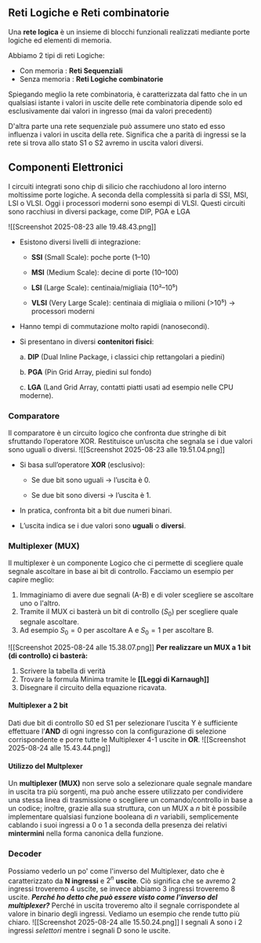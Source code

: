 
## Reti Logiche e Reti combinatorie
Una **rete logica** è un insieme di blocchi funzionali realizzati mediante porte logiche ed elementi di memoria.

Abbiamo 2 tipi di reti Logiche:
- Con memoria : **Reti Sequenziali**
- Senza memoria : **Reti Logiche combinatorie**

Spiegando meglio la rete combinatoria, è caratterizzata dal fatto che in un qualsiasi istante i valori in uscite delle rete combinatoria dipende solo ed esclusivamente dai valori in ingresso (mai da valori precedenti)

D'altra parte una rete sequenziale può assumere uno stato ed esso influenza i valori in uscita della rete. Significa che a parità di ingressi se la rete si trova allo stato S1 o S2 avremo in uscita valori diversi.

## Componenti Elettronici

I circuiti integrati sono chip di silicio che racchiudono al loro interno moltissime porte logiche. A seconda della complessità si parla di SSI, MSI, LSI o VLSI. Oggi i processori moderni sono esempi di VLSI. Questi circuiti sono racchiusi in diversi package, come DIP, PGA e LGA

![[Screenshot 2025-08-23 alle 19.48.43.png]]
- Esistono diversi livelli di integrazione:
    
    - **SSI** (Small Scale): poche porte (1–10)
        
    - **MSI** (Medium Scale): decine di porte (10–100)
        
    - **LSI** (Large Scale): centinaia/migliaia (10²–10⁵)
        
    - **VLSI** (Very Large Scale): centinaia di migliaia o milioni (>10⁵) → processori moderni
        
    
- Hanno tempi di commutazione molto rapidi (nanosecondi).
    
- Si presentano in diversi **contenitori fisici**:
    
    a.  **DIP** (Dual Inline Package, i classici chip rettangolari a piedini)
        
    b.  **PGA** (Pin Grid Array, piedini sul fondo)
        
    c.  **LGA** (Land Grid Array, contatti piatti usati ad esempio nelle CPU moderne).

### Comparatore

Il comparatore è un circuito logico che confronta due stringhe di bit sfruttando l’operatore XOR. Restituisce un’uscita che segnala se i due valori sono uguali o diversi.
![[Screenshot 2025-08-23 alle 19.51.04.png]]
- Si basa sull’operatore **XOR** (esclusivo):
    
    - Se due bit sono uguali → l’uscita è 0.
        
    - Se due bit sono diversi → l’uscita è 1.
    
- In pratica, confronta bit a bit due numeri binari.
    
- L’uscita indica se i due valori sono **uguali** o **diversi**.

### Multiplexer (MUX)

Il multiplexer è un componente Logico che ci permette di scegliere quale segnale ascoltare in base ai bit di controllo.
Facciamo un esempio per capire meglio:
1. Immaginiamo di avere due segnali (A-B) e di voler scegliere se ascoltare uno o l'altro.
2. Tramite il MUX ci basterà un bit di controllo ($S_0$) per scegliere quale segnale ascoltare.
3. Ad esempio $S_0 = 0$ per ascoltare A e $S_0 = 1$ per ascoltare B.

![[Screenshot 2025-08-24 alle 15.38.07.png]]
**Per realizzare un MUX a 1 bit (di controllo) ci basterà:**
1. Scrivere la tabella di verità
2. Trovare la formula Minima tramite le **[[Leggi di Karnaugh]]**
3. Disegnare il circuito della equazione ricavata.


#### Multiplexer a 2 bit
Dati due bit di controllo S0 ed S1 per selezionare l’uscita Y è sufficiente effettuare l’**AND** di ogni ingresso con la configurazione di selezione corrispondente e porre tutte le Multiplexer 4-1 uscite in **OR**.
![[Screenshot 2025-08-24 alle 15.43.44.png]]

#### Utilizzo del Multplexer
Un **multiplexer (MUX)** non serve solo a selezionare quale segnale mandare in uscita tra più sorgenti, ma può anche essere utilizzato per condividere una stessa linea di trasmissione o scegliere un comando/controllo in base a un codice; inoltre, grazie alla sua struttura, con un MUX a _n_ bit è possibile implementare qualsiasi funzione booleana di _n_ variabili, semplicemente cablando i suoi ingressi a 0 o 1 a seconda della presenza dei relativi **mintermini** nella forma canonica della funzione.


### Decoder
Possiamo vederlo un po' come l'inverso del Multiplexer, dato che è caratterizzato da **N ingressi** e $2^n$ **uscite**. Ciò significa che se avremo 2 ingressi troveremo 4 uscite, se invece abbiamo 3 ingressi troveremo 8 uscite.
***Perché ho detto che può essere visto come l'inverso del multiplexer?***
Perché in uscita troveremo alto il segnale corrispondete al valore in binario degli ingressi. 
Vediamo un esempio che rende tutto più chiaro.
![[Screenshot 2025-08-24 alle 15.50.24.png]]
I segnali A sono i 2 ingressi *selettori* mentre i segnali D sono le uscite.
